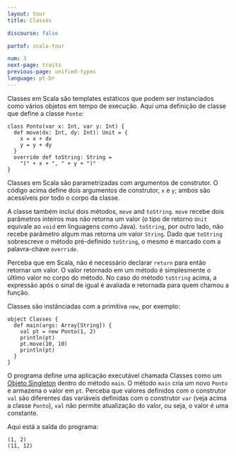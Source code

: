 ```yaml
---
layout: tour
title: Classes

discourse: false

partof: scala-tour

num: 3
next-page: traits
previous-page: unified-types
language: pt-br
---
```


Classes em Scala são templates estáticos que podem ser instanciados como vários objetos em tempo de execução.
Aqui uma definição de classe que define a classe `Ponto`:

```tut
class Ponto(var x: Int, var y: Int) {
  def move(dx: Int, dy: Int): Unit = {
    x = x + dx
    y = y + dy
  }
  override def toString: String =
    "(" + x + ", " + y + ")"
}
```

Classes em Scala são parametrizadas com argumentos de construtor. O código acima define dois argumentos de construtor, `x` e `y`; ambos são acessíveis por todo o corpo da classe.

A classe também inclui dois métodos, `move` and `toString`. `move` recebe dois parâmetros inteiros mas não retorna um valor (o tipo de retorno `Unit` equivale ao `void` em linguagens como Java). `toString`, por outro lado, não recebe parâmetro algum mas retorna um valor `String`. Dado que `toString` sobrescreve o método pré-definido `toString`, o mesmo é marcado com a palavra-chave `override`.

Perceba que em Scala, não é necessário declarar `return` para então retornar um valor. O valor retornado em um método é simplesmente o último valor no corpo do método. No caso do método `toString` acima, a expressão após o sinal de igual é avaliada e retornada para quem chamou a função.

Classes são instânciadas com a primitiva `new`, por exemplo:

```tut
object Classes {
  def main(args: Array[String]) {
    val pt = new Ponto(1, 2)
    println(pt)
    pt.move(10, 10)
    println(pt)
  }
}
```

O programa define uma aplicação executável chamada Classes como um [Objeto Singleton](singleton-objects.html) dentro do método `main`. O método `main` cria um novo `Ponto` e armazena o valor em `pt`. Perceba que valores definidos com o construtor `val` são diferentes das variáveis definidas com o construtor `var` (veja acima a classe `Ponto`), `val` não permite atualização do valor, ou seja, o valor é uma constante.

Aqui está a saída do programa:

```
(1, 2)
(11, 12)
```
